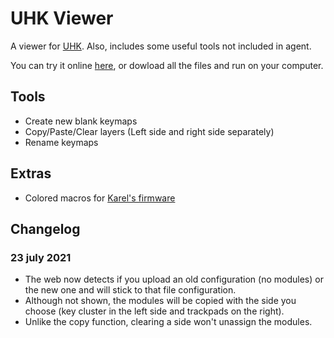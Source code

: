 # UHK Viewer

A viewer for [UHK](https://github.com/UltimateHackingKeyboard/agent).
Also, includes some useful tools not included in agent.

You can try it online [here](https://izk666.github.io/UHK-Viewer/), or dowload all the files and run on your computer.


## Tools

- Create new blank keymaps
- Copy/Paste/Clear layers (Left side and right side separately)
- Rename keymaps

## Extras

- Colored macros for [Karel's firmware](https://github.com/kareltucek)

## Changelog
### 23 july 2021
- The web now detects if you upload an old configuration (no modules) or the new one and will stick to that file configuration.
- Although not shown, the modules will be copied with the side you choose (key cluster in the left side and trackpads on the right).
- Unlike the copy function, clearing a side won't unassign the modules.
